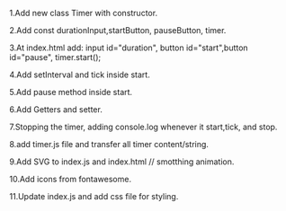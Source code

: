 1.Add new class Timer with constructor.

2.Add const durationInput,startButton, pauseButton, timer.

3.At index.html add: input id="duration", button id="start",button id="pause", timer.start();

4.Add setInterval and tick inside start. 

5.Add pause method inside start. 

6.Add Getters and setter.

7.Stopping the timer, adding console.log whenever it start,tick, and stop.

8.add timer.js file and transfer all timer content/string.

9.Add SVG to index.js and index.html // smotthing animation.

10.Add icons from fontawesome.

11.Update index.js and add css file for styling.
